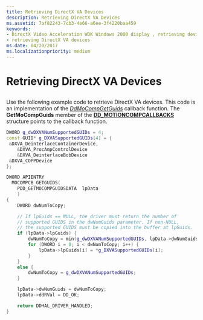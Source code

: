 ```yaml
---
title: Retrieving DirectX VA Devices
description: Retrieving DirectX VA Devices
ms.assetid: 7af82243-7cb3-4e66-a6ee-3f4220baa459
keywords:
- DirectX Video Acceleration WDK Windows 2000 display , retrieving devices
- retrieving DirectX VA devices
ms.date: 04/20/2017
ms.localizationpriority: medium
---
```


# Retrieving DirectX VA Devices


## <span id="ddk_retrieving_directx_va_devices_gg"></span><span id="DDK_RETRIEVING_DIRECTX_VA_DEVICES_GG"></span>


Use the following example code to retrieve DirectX VA devices. This code is an implementation of the [*DdMoCompGetGuids*](/windows/desktop/api/ddrawint/nc-ddrawint-pdd_mocompcb_getguids) callback function. The **GetMoCompGuids** member of the [**DD\_MOTIONCOMPCALLBACKS**](/windows/desktop/api/ddrawint/ns-ddrawint-dd_motioncompcallbacks) structure points to the callback function.

```cpp
DWORD g_dwDXVANumSupportedGUIDs = 4;
const GUID* g_DXVASupportedGUIDs[4] = {
 &DXVA_DeinterlaceContainerDevice,
    &DXVA_ProcAmpControlDevice
    &DXVA_DeinterlaceBobDevice
 &DXVA_COPPDevice
};

DWORD APIENTRY
  MOCOMPCB_GETGUIDS(
    PDD_GETMOCOMPGUIDSDATA  lpData
    )
{
    DWORD dwNumToCopy;

    // If lpGuids == NULL, the driver must return the number of 
    // supported GUIDS in the dwNumGuids parameter. If non-NULL, 
    // the supported GUIDS must be copied into the buffer at lpGuids.
    if (lpData->lpGuids) {
        dwNumToCopy = min(g_dwDXVANumSupportedGUIDs, lpData->dwNumGuids);
        for (DWORD i = 0; i < dwNumToCopy; i++) {
            lpData->lpGuids[i] = *g_DXVASupportedGUIDs[i];
        }
    }
    else {
        dwNumToCopy = g_dwDXVANumSupportedGUIDs;
    }

    lpData->dwNumGuids = dwNumToCopy;
    lpData->ddRVal = DD_OK;

    return DDHAL_DRIVER_HANDLED;
}
```

 

